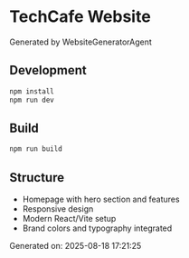 # TechCafe Website

Generated by WebsiteGeneratorAgent

## Development

```bash
npm install
npm run dev
```

## Build

```bash
npm run build
```

## Structure

- Homepage with hero section and features
- Responsive design
- Modern React/Vite setup
- Brand colors and typography integrated

Generated on: 2025-08-18 17:21:25
